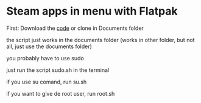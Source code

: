 # Steam apps in menu with Flatpak

First: Download the [code](https://github.com/Can202/steamapps/archive/refs/tags/v0.1.zip) or clone in Documents folder

the script just works in the documents folder (works in other folder, but not all, just use the documents folder)


you probably have to use sudo

just run the script sudo.sh in the terminal



if you use su comand, run su.sh

if you want to give de root user, run root.sh


